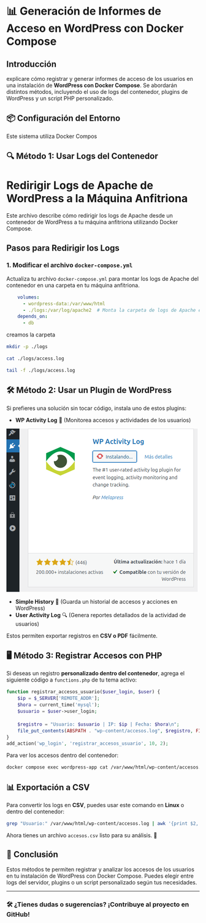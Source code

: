 # 📊 Generación de Informes de Acceso en WordPress con Docker Compose

## Introducción
explicare cómo registrar y generar informes de acceso de los usuarios en una instalación de **WordPress con Docker Compose**. Se abordarán distintos métodos, incluyendo el uso de logs del contenedor, plugins de WordPress y un script PHP personalizado.

## 📦 Configuración del Entorno
Este sistema utiliza Docker Compos

## 🔍 Método 1: Usar Logs del Contenedor
# Redirigir Logs de Apache de WordPress a la Máquina Anfitriona

Este archivo describe cómo redirigir los logs de Apache desde un contenedor de WordPress a tu máquina anfitriona utilizando Docker Compose.

## Pasos para Redirigir los Logs

### 1. Modificar el archivo `docker-compose.yml`

Actualiza tu archivo `docker-compose.yml` para montar los logs de Apache del contenedor en una carpeta en tu máquina anfitriona.

```yaml
    volumes:
      - wordpress-data:/var/www/html
      - ./logs:/var/log/apache2  # Monta la carpeta de logs de Apache en ./logs en el host
    depends_on:
      - db
```

creamos la carpeta
```bash
mkdir -p ./logs
```
```bash
cat ./logs/access.log
```
```bash
tail -f ./logs/access.log
```

## 🛠️ Método 2: Usar un Plugin de WordPress
Si prefieres una solución sin tocar código, instala uno de estos plugins:

- **WP Activity Log** 📝 (Monitorea accesos y actividades de los usuarios)

![img10](/IMG/activity.png)

- **Simple History** 📜 (Guarda un historial de accesos y acciones en WordPress)
- **User Activity Log** 🔍 (Genera reportes detallados de la actividad de usuarios)

Estos permiten exportar registros en **CSV o PDF** fácilmente.

## 🖥️ Método 3: Registrar Accesos con PHP
Si deseas un registro **personalizado dentro del contenedor**, agrega el siguiente código a `functions.php` de tu tema activo:

```php
function registrar_accesos_usuario($user_login, $user) {
    $ip = $_SERVER['REMOTE_ADDR'];
    $hora = current_time('mysql');
    $usuario = $user->user_login;

    $registro = "Usuario: $usuario | IP: $ip | Fecha: $hora\n";
    file_put_contents(ABSPATH . "wp-content/accesos.log", $registro, FILE_APPEND);
}
add_action('wp_login', 'registrar_accesos_usuario', 10, 2);
```

Para ver los accesos dentro del contenedor:

```bash
docker compose exec wordpress-app cat /var/www/html/wp-content/accesos.log
```

## 📊 Exportación a CSV
Para convertir los logs en **CSV**, puedes usar este comando en **Linux** o dentro del contenedor:

```bash
grep "Usuario:" /var/www/html/wp-content/accesos.log | awk '{print $2, ",", $4, ",", $6}' > accesos.csv
```

Ahora tienes un archivo `accesos.csv` listo para su análisis. 📂

## 🚀 Conclusión
Estos métodos te permiten registrar y analizar los accesos de los usuarios en tu instalación de WordPress con Docker Compose. Puedes elegir entre logs del servidor, plugins o un script personalizado según tus necesidades.

---
### 🛠️ **¿Tienes dudas o sugerencias? ¡Contribuye al proyecto en GitHub!**

